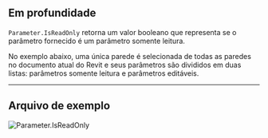 ## Em profundidade
`Parameter.IsReadOnly` retorna um valor booleano que representa se o parâmetro fornecido é um parâmetro somente leitura.

No exemplo abaixo, uma única parede é selecionada de todas as paredes no documento atual do Revit e seus parâmetros são divididos em duas listas: parâmetros somente leitura e parâmetros editáveis.
___
## Arquivo de exemplo

![Parameter.IsReadOnly](./Revit.Elements.Parameter.IsReadOnly_img.jpg)
